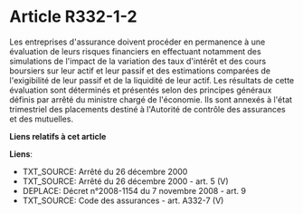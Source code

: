 # Article R332-1-2

Les entreprises d'assurance doivent procéder en permanence à une évaluation de leurs risques financiers en effectuant
notamment des simulations de l'impact de la variation des taux d'intérêt et des cours boursiers sur leur actif et leur passif
et des estimations comparées de l'exigibilité de leur passif et de la liquidité de leur actif. Les résultats de cette
évaluation sont déterminés et présentés selon des principes généraux définis par arrêté du ministre chargé de l'économie. Ils
sont annexés à l'état trimestriel des placements destiné à l'Autorité de contrôle des assurances et des mutuelles.

**Liens relatifs à cet article**

**Liens**:

  - TXT_SOURCE: Arrêté du 26 décembre 2000
  - TXT_SOURCE: Arrêté du 26 décembre 2000 - art. 5 (V)
  - DEPLACE: Décret n°2008-1154 du 7 novembre 2008 - art. 9
  - TXT_SOURCE: Code des assurances - art. A332-7 (V)

